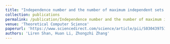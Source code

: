 ```yaml
---
title: "Independence number and the number of maximum independent sets in pseudofractal scale-free web and Sierpiński gasket"
collection: publications
permalink: /publication/Independence number and the number of maximum independent sets in pseudofractal scale-free web and Sierpiński gasket
venue: 'Theoretical Computer Science'
paperurl: 'https://www.sciencedirect.com/science/article/pii/S0304397518301191'
authors: 'Liren Shan, Huan Li, Zhongzhi Zhang'
---
```

